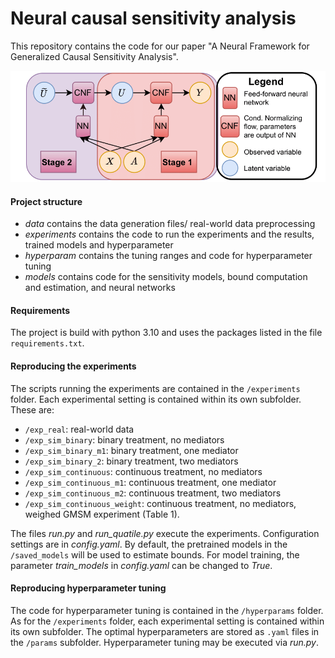 # Neural causal sensitivity analysis

This repository contains the code for our paper "A Neural Framework for Generalized Causal Sensitivity Analysis".

![Plot Intuition](media/architecture.png)


#### Project structure 
- *data* contains the data generation files/ real-world data preprocessing
- *experiments* contains the code to run the experiments and the results, trained models and hyperparameter
- *hyperparam* contains the tuning ranges and code for hyperparameter tuning
- *models* contains code for the sensitivity models, bound computation and estimation, and neural networks


#### Requirements
The project is build with python 3.10 and uses the packages listed in the file `requirements.txt`. 

#### Reproducing the experiments
The scripts running the experiments are contained in the `/experiments` folder. Each experimental setting is contained within its own subfolder. These are:
- `/exp_real`: real-world data
- `/exp_sim_binary`: binary treatment, no mediators
- `/exp_sim_binary_m1`: binary treatment, one mediator
- `/exp_sim_binary_2`: binary treatment, two mediators
- `/exp_sim_continuous`: continuous treatment, no mediators
- `/exp_sim_continuous_m1`: continuous treatment, one mediator
- `/exp_sim_continuous_m2`: continuous treatment, two mediators
- `/exp_sim_continuous_weight`: continuous treatment, no mediators, weighed GMSM experiment (Table 1).

The files *run.py* and *run_quatile.py* execute the experiments. Configuration settings are in *config.yaml*. By default, the pretrained models in the `/saved_models` will be used to estimate bounds. For model training, the parameter *train_models* in *config.yaml* can be changed to *True*.


#### Reproducing hyperparameter tuning
The code for hyperparameter tuning is contained in the `/hyperparams` folder. As for the `/experiments` folder, each experimental setting is contained within its own subfolder. The optimal hyperparameters are stored as `.yaml` files in the `/params` subfolder. Hyperparameter tuning may be executed via *run.py*.
